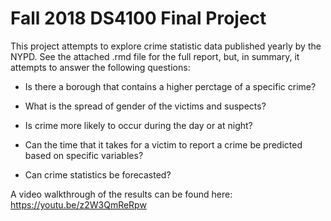 # Fall 2018 DS4100 Final Project

This project attempts to explore crime statistic data published yearly by the NYPD.  See the attached .rmd file for the full report, but, in summary, it attempts to answer the following questions:

- Is there a borough that contains a higher perctage of a specific crime?

- What is the spread of gender of the victims and suspects?

- Is crime more likely to occur during the day or at night?

- Can the time that it takes for a victim to report a crime be predicted based on specific variables?

- Can crime statistics be forecasted?


A video walkthrough of the results can be found here: https://youtu.be/z2W3QmReRpw
